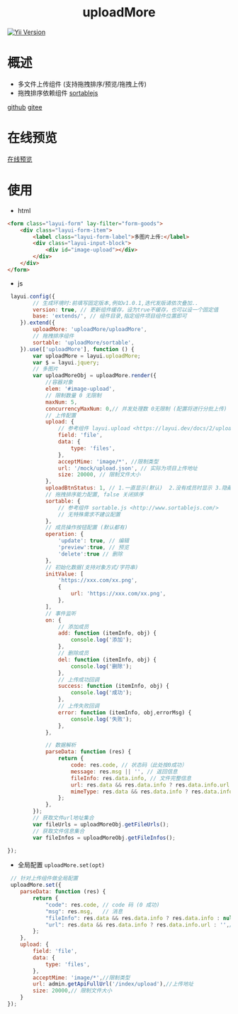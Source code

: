 <h1 align="center">uploadMore
</h1>

<a href="https://github.com/layui/layui" rel="nofollow"><img src="https://img.shields.io/badge/layui-^2.8.17-red.svg?maxAge=2592000" alt="Yii Version" data-canonical-src="https://img.shields.io/badge/yii-~2.0.14-red.svg?maxAge=2592000" style="max-width: 100%;"></a>
# 概述
- 多文件上传组件 (支持拖拽排序/预览/拖拽上传)
- 拖拽排序依赖组件 [sortablejs](http://www.sortablejs.com/)

[github](https://github.com/vartruexuan/upload-more)
[gitee](https://gitee.com/vartruexuan/upload-more)

# 在线预览
[在线预览](https://stackblitz.com/edit/stackblitz-starters-s7w41y?file=index.html)
# 使用
- html
```html
<form class="layui-form" lay-filter="form-goods">
    <div class="layui-form-item">
        <label class="layui-form-label">多图片上传:</label>
        <div class="layui-input-block">
            <div id="image-upload"></div>
        </div>
    </div>
</form>
```
- js
```javascript
 layui.config({
        // 生成环境时:前填写固定版本,例如v1.0.1,迭代发版请依次叠加..
        version: true, // 更新组件缓存，设为true不缓存，也可以设一个固定值
        base: 'extends/', // 组件目录,指定组件项目组件位置即可
    }).extend({
        uploadMore: 'uploadMore/uploadMore',
        // 拖拽排序组件
        sortable: 'uploadMore/sortable',
    }).use(['uploadMore'], function () {
        var uploadMore = layui.uploadMore;
        var $ = layui.jquery;
        // 多图片
        var uploadMoreObj = uploadMore.render({
            //容器对象
            elem: '#image-upload',
            // 限制数量 0 无限制
            maxNum: 5,
            concurrencyMaxNum: 0,// 并发处理数 0无限制 (配置将进行分批上传)
            // 上传配置
            upload: {
                // 参考组件 layui.upload <https://layui.dev/docs/2/upload/>
                field: 'file',
                data: {
                    type: 'files',
                },
                acceptMime: 'image/*', //限制类型
                url: '/mock/upload.json', // 实际为项目上传地址
                size: 20000, // 限制文件大小
            },
            uploadBtnStatus: 1, // 1.一直显示(默认)  2.没有成员时显示 3.隐藏
            // 拖拽排序能力配置, false 关闭排序
            sortable: {
                // 参考组件 sortable.js <http://www.sortablejs.com/>
                // 无特殊需求不建议配置
            },
            // 成员操作按钮配置 (默认都有)
            operation: {
                'update': true, // 编辑
                'preview':true, // 预览
                'delete':true // 删除
            },
            // 初始化数据(支持对象方式/字符串)
            initValue: [
                'https://xxx.com/xx.png',
                {
                    url: 'https://xxx.com/xx.png',
                },
            ],
            // 事件监听
            on: {
                // 添加成员
                add: function (itemInfo, obj) {
                    console.log('添加');
                },
                // 删除成员
                del: function (itemInfo, obj) {
                    console.log('删除');
                },
                // 上传成功回调
                success: function (itemInfo, obj) {
                    console.log('成功');
                },
                // 上传失败回调
                error: function (itemInfo, obj,errorMsg) {
                    console.log('失败');
                },
            },

            // 数据解析
            parseData: function (res) {
                return {
                    code: res.code, // 状态码（此处按0成功）
                    message: res.msg || '', // 返回信息
                    fileInfo: res.data.info, // 文件完整信息
                    url: res.data && res.data.info ? res.data.info.url : '', // 文件地址
                    mimeType: res.data && res.data.info ? res.data.info.mimeType : '', // 文件mime类型
                };
            },
        });
        // 获取文件url地址集合
        var fileUrls = uploadMoreObj.getFileUrls();
        // 获取文件信息集合
        var fileInfos = uploadMoreObj.getFileInfos();

});

```
- 全局配置  `uploadMore.set(opt)`
```javascript
 // 针对上传组件做全局配置
 uploadMore.set({
    parseData: function (res) {
        return {
            "code": res.code, // code 码 (0 成功)
            "msg": res.msg,   // 消息
            "fileInfo": res.data && res.data.info ? res.data.info : null,  // 数据
            "url": res.data && res.data.info ? res.data.info.url : '',// 图片地址
        };
    },
    upload: {
        field: 'file',
        data: {
            type: 'files',
        },
        acceptMime: 'image/*',//限制类型
        url: admin.getApiFullUrl('/index/upload'),//上传地址
        size: 20000,// 限制文件大小
    }
});
```






